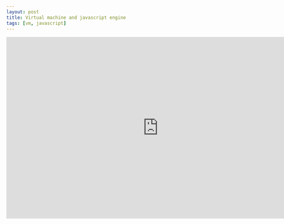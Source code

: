 ```yaml
---
layout: post
title: Virtual machine and javascript engine
tags: [vm, javascript]
---
```



<div style="width:800px; margin:0 auto" id="__ss_10652908"><iframe src="http://www.slideshare.net/slideshow/embed_code/10652908" width="800" height="480" frameborder="0" marginwidth="0" marginheight="0" scrolling="no"></iframe></div>
